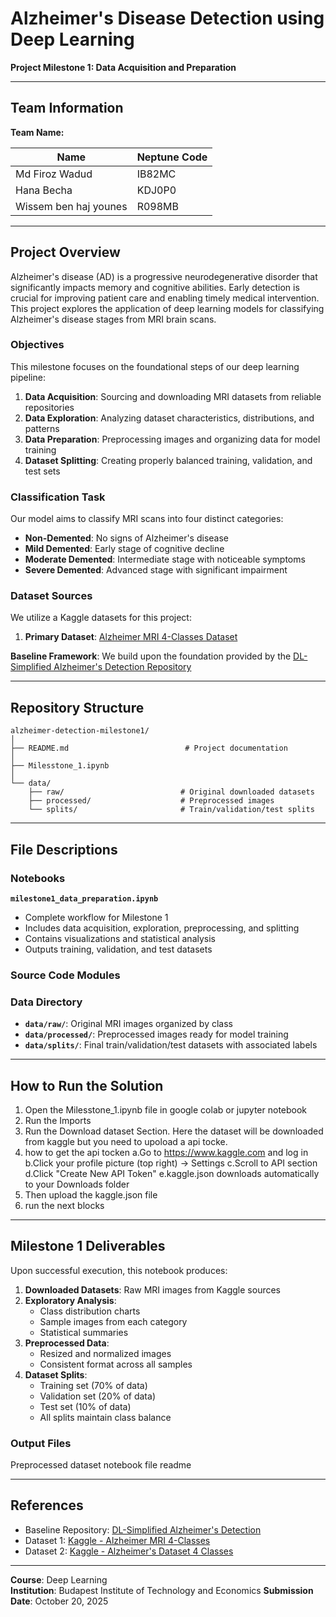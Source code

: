 # Alzheimer's Disease Detection using Deep Learning

**Project Milestone 1: Data Acquisition and Preparation**

---

## Team Information

**Team Name:** 

| Name | Neptune Code |
|------|--------------|
| Md Firoz Wadud | IB82MC |
| Hana Becha | KDJ0P0 |
| Wissem ben haj younes | R098MB |

---

## Project Overview

Alzheimer's disease (AD) is a progressive neurodegenerative disorder that significantly impacts memory and cognitive abilities. Early detection is crucial for improving patient care and enabling timely medical intervention. This project explores the application of deep learning models for classifying Alzheimer's disease stages from MRI brain scans.

### Objectives

This milestone focuses on the foundational steps of our deep learning pipeline:

1. **Data Acquisition**: Sourcing and downloading MRI datasets from reliable repositories
2. **Data Exploration**: Analyzing dataset characteristics, distributions, and patterns
3. **Data Preparation**: Preprocessing images and organizing data for model training
4. **Dataset Splitting**: Creating properly balanced training, validation, and test sets

### Classification Task

Our model aims to classify MRI scans into four distinct categories:
- **Non-Demented**: No signs of Alzheimer's disease
- **Mild Demented**: Early stage of cognitive decline
- **Moderate Demented**: Intermediate stage with noticeable symptoms
- **Severe Demented**: Advanced stage with significant impairment

### Dataset Sources

We utilize a Kaggle datasets for this project:

1. **Primary Dataset**: [Alzheimer MRI 4-Classes Dataset](https://www.kaggle.com/datasets/marcopinamonti/alzheimer-mri-4-classes-dataset)

**Baseline Framework**: We build upon the foundation provided by the [DL-Simplified Alzheimer's Detection Repository](https://github.com/abhisheks008/DL-Simplified/tree/main/Alzheimers%20Detection)

---

## Repository Structure

```
alzheimer-detection-milestone1/
│
├── README.md                          # Project documentation
│
├── Milesstone_1.ipynb
│
└── data/
    ├── raw/                          # Original downloaded datasets
    ├── processed/                    # Preprocessed images
    └── splits/                       # Train/validation/test splits

```

---

## File Descriptions

### Notebooks

**`milestone1_data_preparation.ipynb`**
- Complete workflow for Milestone 1
- Includes data acquisition, exploration, preprocessing, and splitting
- Contains visualizations and statistical analysis
- Outputs training, validation, and test datasets

### Source Code Modules


### Data Directory

-  **`data/raw/`**: Original MRI images organized by class
- **`data/processed/`**: Preprocessed images ready for model training
- **`data/splits/`**: Final train/validation/test datasets with associated labels

---

## How to Run the Solution
1. Open the Milesstone_1.ipynb file in google colab or jupyter notebook
2. Run the  Imports
3. Run the Download dataset Section. Here the dataset will be downloaded from kaggle but you need to upoload a api tocke.
4. how to get the api tocken 
 a.Go to https://www.kaggle.com and log in
b.Click your profile picture (top right) → Settings
c.Scroll to API section
d.Click "Create New API Token"
e.kaggle.json downloads automatically to your Downloads folder
4. Then upload the kaggle.json file
5. run the next blocks



---

## Milestone 1 Deliverables

Upon successful execution, this notebook produces:

1. **Downloaded Datasets**: Raw MRI images from Kaggle sources
2. **Exploratory Analysis**: 
   - Class distribution charts
   - Sample images from each category
   - Statistical summaries
3. **Preprocessed Data**: 
   - Resized and normalized images
   - Consistent format across all samples
4. **Dataset Splits**:
   - Training set (70% of data)
   - Validation set (20% of data)
   - Test set (10% of data)
   - All splits maintain class balance

### Output Files
Preprocessed dataset
notebook file
readme

---

## References

- Baseline Repository: [DL-Simplified Alzheimer's Detection](https://github.com/abhisheks008/DL-Simplified/tree/main/Alzheimers%20Detection)
- Dataset 1: [Kaggle - Alzheimer MRI 4-Classes](https://www.kaggle.com/datasets/marcopinamonti/alzheimer-mri-4-classes-dataset)
- Dataset 2: [Kaggle - Alzheimer's Dataset 4 Classes](https://www.kaggle.com/datasets/preetpalsingh25/alzheimers-dataset-4-class-of-images)

---

**Course**: Deep Learning  
**Institution**: Budapest Institute of Technology and Economics 
**Submission Date**: October 20, 2025  
